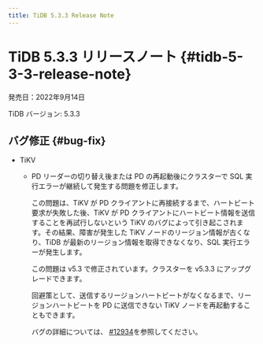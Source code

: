 ```yaml
---
title: TiDB 5.3.3 Release Note
---
```


# TiDB 5.3.3 リリースノート {#tidb-5-3-3-release-note}

発売日：2022年9月14日

TiDB バージョン: 5.3.3

## バグ修正 {#bug-fix}

-   TiKV

    -   PD リーダーの切り替え後または PD の再起動後にクラスターで SQL 実行エラーが継続して発生する問題を修正します。

        この問題は、TiKV が PD クライアントに再接続するまで、ハートビート要求が失敗した後、TiKV が PD クライアントにハートビート情報を送信することを再試行しないという TiKV のバグによって引き起こされます。その結果、障害が発生した TiKV ノードのリージョン情報が古くなり、TiDB が最新のリージョン情報を取得できなくなり、SQL 実行エラーが発生します。

        この問題は v5.3 で修正されています。クラスターを v5.3.3 にアップグレードできます。

        回避策として、送信するリージョンハートビートがなくなるまで、リージョンハートビートを PD に送信できない TiKV ノードを再起動することもできます。

        バグの詳細については、 [#12934](https://github.com/tikv/tikv/issues/12934)を参照してください。
